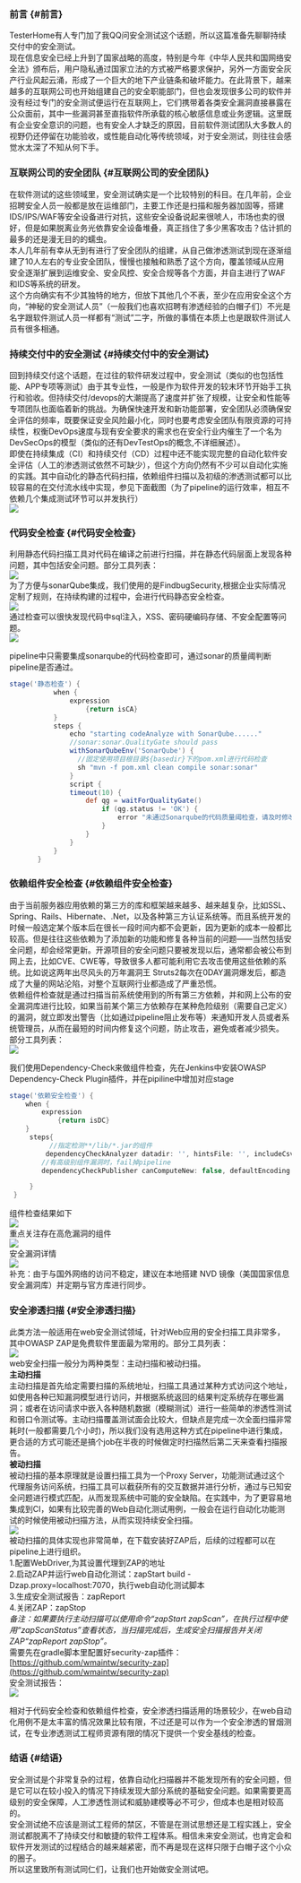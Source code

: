 ### 前言 {#前言}

TesterHome有人专门加了我QQ问安全测试这个话题，所以这篇准备先聊聊持续交付中的安全测试。  
现在信息安全已经上升到了国家战略的高度，特别是今年《中华人民共和国网络安全法》颁布后，用户隐私通过国家立法的方式被严格要求保护，另外一方面安全灰产行业风起云涌，形成了一个巨大的地下产业链条和破坏能力。在此背景下，越来越多的互联网公司也开始组建自己的安全职能部门，但也会发现很多公司的软件并没有经过专门的安全测试便运行在互联网上，它们携带着各类安全漏洞直接暴露在公众面前，其中一些漏洞甚至直指软件所承载的核心敏感信息或业务逻辑。这里既有企业安全意识的问题，也有安全人才缺乏的原因，目前软件测试团队大多数人的视野仍还停留在功能验收，或性能自动化等传统领域，对于安全测试，则往往会感觉水太深了不知从何下手。

### 互联网公司的安全团队 {#互联网公司的安全团队}

在软件测试的这些领域里，安全测试确实是一个比较特别的科目。在几年前，企业招聘安全人员一般都是放在运维部门，主要工作还是扫描和服务器加固等，搭建IDS/IPS/WAF等安全设备进行对抗，这些安全设备说起来很唬人，市场也卖的很好，但是如果脱离业务光依靠安全设备堆叠，真正挡住了多少黑客攻击？估计抓的最多的还是漫无目的的蠕虫。  
本人几年前有幸从无到有进行了安全团队的组建，从自己做渗透测试到现在逐渐组建了10人左右的专业安全团队，慢慢也接触和熟悉了这个方向，覆盖领域从应用安全逐渐扩展到运维安全、安全风控、安全合规等各个方面，并自主进行了WAF和IDS等系统的研发。  
这个方向确实有不少其独特的地方，但放下其他几个不表，至少在应用安全这个方向，“神秘的安全测试人员”（一般我们也喜欢招聘有渗透经验的白帽子们）不光是名字跟软件测试人员一样都有“测试”二字，所做的事情在本质上也是跟软件测试人员有很多相通。

### 持续交付中的安全测试 {#持续交付中的安全测试}

回到持续交付这个话题，在过往的软件研发过程中，安全测试（类似的也包括性能、APP专项等测试）由于其专业性，一般是作为软件开发的较末环节开始手工执行和验收。但持续交付/devops的大潮提高了速度并扩张了规模，让安全和性能等专项团队也面临着新的挑战。为确保快速开发和新功能部署，安全团队必须确保安全评估的频率，既要保证安全风险最小化，同时也要考虑安全团队有限资源的可持续性，权衡DevOps速度与现有安全要求的需求也在安全行业内催生了一个名为DevSecOps的模型（类似的还有DevTestOps的概念,不详细展述）。  
即使在持续集成（CI）和持续交付（CD）过程中还不能实现完整的自动化软件安全评估（人工的渗透测试依然不可缺少），但这个方向仍然有不少可以自动化实施的实践。其中自动化的静态代码扫描，依赖组件扫描以及初级的渗透测试都可以比较容易的在交付流水线中实现，参见下面截图（为了pipeline的运行效率，相互不依赖几个集成测试环节可以并发执行）  
[![](https://testerhome.com/uploads/photo/2017/5f105bac-d552-4d8a-95e2-c837b137567b.png!large)](https://testerhome.com/uploads/photo/2017/5f105bac-d552-4d8a-95e2-c837b137567b.png!large)

### 代码安全检查 {#代码安全检查}

利用静态代码扫描工具对代码在编译之前进行扫描，并在静态代码层面上发现各种问题，其中包括安全问题。部分工具列表：  
[![](https://testerhome.com/uploads/photo/2017/d6411dbf-d2e8-4150-8ffa-007f4aafe0f2.png!large)](https://testerhome.com/uploads/photo/2017/d6411dbf-d2e8-4150-8ffa-007f4aafe0f2.png!large)  
为了方便与sonarQube集成，我们使用的是FindbugSecurity,根据企业实际情况定制了规则，在持续构建的过程中，会进行代码静态安全检查。  
[![](https://testerhome.com/uploads/photo/2017/d3c540e8-5442-454a-8df1-82cdd1beebd7.png!large)](https://testerhome.com/uploads/photo/2017/d3c540e8-5442-454a-8df1-82cdd1beebd7.png!large)  
通过检查可以很快发现代码中sql注入，XSS、密码硬编码存储、不安全配置等问题。  
[![](https://testerhome.com/uploads/photo/2017/e37daa28-c4bd-4ecb-a67d-4341714569be.png!large)](https://testerhome.com/uploads/photo/2017/e37daa28-c4bd-4ecb-a67d-4341714569be.png!large)

pipeline中只需要集成sonarqube的代码检查即可，通过sonar的质量阈判断pipeline是否通过。

```groovy
stage('静态检查') {
           when { 
               expression
                   {return isCA} 
           }
           steps {
               echo "starting codeAnalyze with SonarQube......"
               //sonar:sonar.QualityGate should pass
               withSonarQubeEnv('SonarQube') {
                 //固定使用项目根目录${basedir}下的pom.xml进行代码检查  
                 sh "mvn -f pom.xml clean compile sonar:sonar"
               }
               script {
               timeout(10) { 
                   def qg = waitForQualityGate() 
                       if (qg.status != 'OK') {
                           error "未通过Sonarqube的代码质量阈检查，请及时修改！failure: ${qg.status}"
                       }
                   }
               }
           }
       }
```

### 依赖组件安全检查 {#依赖组件安全检查}

由于当前服务器应用依赖的第三方的库和框架越来越多、越来越复杂，比如SSL、Spring、Rails、Hibernate、.Net，以及各种第三方认证系统等。而且系统开发的时候一般选定某个版本后在很长一段时间内都不会更新，因为更新的成本一般都比较高。但是往往这些依赖为了添加新的功能和修复各种当前的问题——当然包括安全问题，却会经常更新。开源项目的安全问题只要被发现以后，通常都会被公布到网上去，比如CVE、CWE等，导致很多人都可能利用它去攻击使用这些依赖的系统。比如说这两年出尽风头的万年漏洞王 Struts2每次在0DAY漏洞爆发后，都造成了大量的网站沦陷，对整个互联网行业都造成了严重恐慌。  
依赖组件检查就是通过扫描当前系统使用到的所有第三方依赖，并和网上公布的安全漏洞库进行比较，如果当前某个第三方依赖存在某种危险级别（需要自己定义）的漏洞，就立即发出警告（比如通过pipeline阻止发布等）来通知开发人员或者系统管理员，从而在最短的时间内修复这个问题，防止攻击，避免或者减少损失。  
部分工具列表：  
[![](https://testerhome.com/uploads/photo/2017/d18fe027-dc54-44b7-a9d4-1514aba8c788.png!large)](https://testerhome.com/uploads/photo/2017/d18fe027-dc54-44b7-a9d4-1514aba8c788.png!large)

我们使用Dependency-Check来做组件检查，先在Jenkins中安装OWASP Dependency-Check Plugin插件，并在pipiline中增加对应stage

```groovy
stage('依赖安全检查') {
    when { 
        expression
            {return isDC} 
    }
     steps{
          //指定检测**/lib/*.jar的组件
         dependencyCheckAnalyzer datadir: '', hintsFile: '', includeCsvReports: false, includeHtmlReports: false, includeJsonReports: false, isAutoupdateDisabled: false, outdir: '', scanpath: '**/lib/*.jar', skipOnScmChange: false, skipOnUpstreamChange: false, suppressionFile: '', zipExtensions: ''
        //有高级别组件漏洞时，fail掉pipeline
        dependencyCheckPublisher canComputeNew: false, defaultEncoding: '', failedTotalHigh: '0', healthy: '', pattern: '', unHealthy: ''

     }
 }
```

组件检查结果如下  
[![](https://testerhome.com/uploads/photo/2017/8ede0fff-7a91-43d9-909f-336af151c4eb.png!large)](https://testerhome.com/uploads/photo/2017/8ede0fff-7a91-43d9-909f-336af151c4eb.png!large)  
重点关注存在高危漏洞的组件  
[![](https://testerhome.com/uploads/photo/2017/49cffe55-2dc9-4625-87b0-02f0a4578fcd.png!large)](https://testerhome.com/uploads/photo/2017/49cffe55-2dc9-4625-87b0-02f0a4578fcd.png!large)  
安全漏洞详情  
[![](https://testerhome.com/uploads/photo/2017/8f4a8041-d072-4f4b-8b1a-63e1589ff21e.png!large)](https://testerhome.com/uploads/photo/2017/8f4a8041-d072-4f4b-8b1a-63e1589ff21e.png!large)  
补充：由于与国外网络的访问不稳定，建议在本地搭建 NVD 镜像（美国国家信息安全漏洞库）并定期与官方库进行同步。

### 安全渗透扫描 {#安全渗透扫描}

此类方法一般适用在web安全测试领域，针对Web应用的安全扫描工具非常多，其中OWASP ZAP是免费软件里面最为常用的。部分工具列表：  
[![](https://testerhome.com/uploads/photo/2017/d8d8b691-6904-498f-9906-d08167681784.png!large)](https://testerhome.com/uploads/photo/2017/d8d8b691-6904-498f-9906-d08167681784.png!large)  
web安全扫描一般分为两种类型：主动扫描和被动扫描。  
**主动扫描**  
主动扫描是首先给定需要扫描的系统地址，扫描工具通过某种方式访问这个地址，如使用各种已知漏洞模型进行访问，并根据系统返回的结果判定系统存在哪些漏洞；或者在访问请求中嵌入各种随机数据（模糊测试）进行一些简单的渗透性测试和弱口令测试等。主动扫描覆盖测试面会比较大，但缺点是完成一次全面扫描非常耗时\(一般都需要几个小时\)，所以我们没有选用这种方式在pipeline中进行集成，更合适的方式可能还是搞个job在半夜的时候做定时扫描然后第二天来查看扫描报告。  
**被动扫描**  
被动扫描的基本原理就是设置扫描工具为一个Proxy Server，功能测试通过这个代理服务访问系统，扫描工具可以截获所有的交互数据并进行分析，通过与已知安全问题进行模式匹配，从而发现系统中可能的安全缺陷。在实践中，为了更容易地集成到CI，如果有比较完善的Web自动化测试用例，一般会在运行自动化功能测试的时候使用被动扫描方法，从而实现持续安全扫描。  
[![](https://testerhome.com/uploads/photo/2017/7a2e8143-506d-4e65-b214-437b32ead12c.png!large)](https://testerhome.com/uploads/photo/2017/7a2e8143-506d-4e65-b214-437b32ead12c.png!large)  
被动扫描的具体实现也非常简单，在下载安装好ZAP后，后续的过程都可以在pipeline上进行组织。  
1.配置WebDriver,为其设置代理到ZAP的地址  
2.启动ZAP并运行web自动化测试：zapStart build -Dzap.proxy=localhost:7070，执行web自动化测试脚本  
3.生成安全测试报告：zapReport  
4.关闭ZAP：zapStop  
_备注：如果要执行主动扫描可以使用命令“zapStart zapScan”，在执行过程中使用“zapScanStatus”查看状态，当扫描完成后，生成安全扫描报告并关闭ZAP“zapReport zapStop”。_  
需要先在gradle脚本里配置好security-zap插件：[https://github.com/wmaintw/security-zap](https://github.com/wmaintw/security-zap)  
安全测试报告：  
[![](https://testerhome.com/uploads/photo/2017/6cded446-6614-4aad-80fb-1ed11b1b8b58.png!large)](https://testerhome.com/uploads/photo/2017/6cded446-6614-4aad-80fb-1ed11b1b8b58.png!large)

相对于代码安全检查和依赖组件检查，安全渗透扫描适用的场景较少，在web自动化用例不是太丰富的情况效果比较有限，不过还是可以作为一个安全渗透的冒烟测试，在专业渗透测试工程师资源有限的情况下提供一个安全基线的检查。

### 结语 {#结语}

安全测试是个非常复杂的过程，依靠自动化扫描器并不能发现所有的安全问题，但是它可以在较小投入的情况下持续发现大部分系统的基础安全问题。如果需要更高级别的安全保障，人工渗透性测试和威胁建模等必不可少，但成本也是相对较高的。  
安全测试绝不应该是测试工程师的禁区，不管是在测试思想还是工程实践上，安全测试都脱离不了持续交付和敏捷的软件工程体系。相信未来安全测试，也肯定会和软件开发测试的过程结合的越来越紧密，而不再是现在这样只限于白帽子这个小众的圈子。  
所以这里致所有测试同仁们，让我们也开始做安全测试吧。


